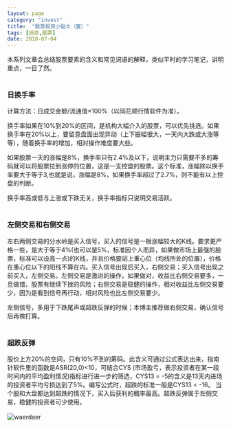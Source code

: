 ```yaml
---
layout: page
category: "invest"
title:  "股票投资小贴士（壹）"
tags: [投资,股票]
date: 2018-07-04
---
```


本系列文章会总结股票要素的含义和常见词语的解释，类似平时的学习笔记，讲明重点，一目了然。<!-- more -->
<br/>
<br/>
### 日换手率 ###

计算方法：日成交金额/流通值×100%（以同花顺行情软件为准）。

换手率如果在10%到20%的区间，是机构大幅介入的股票，可以优先挑选。如果换手率在20%以上，要留意盘面出现异动（上下振幅很大，一天内大跌或大涨等等），随着换手率的增加，相对操作难度要大些。

如果股票一天的涨幅是8%，换手率只有2.4%及以下，说明主力只需要不多的筹码就可以将股票拉到涨停的位置，这是一支控盘的股票。这个标准，涨幅除以换手率要大于等于3,也就是说，涨幅是8%，如果换手率超过了2.7%，则不能有以上控盘的判断。

换手率高或低与上涨或下跌无关，换手率指标只说明交易活跃。
<br/>
<br/>
### 左侧交易和右侧交易 ###

左右两侧交易的分水岭是买入信号，买入的信号是一根涨幅较大的K线。要求更严格一些，是大于等于4%(也可以是5%，标准因个人而异，如果做市场上最强的股票，标准可以设高一点)的K线，并且价格要站上重心位（均线所处的位置），价格在重心位以下的阳线不算在内。买入信号出现后买入，右侧交易；买入信号出现之前买入，左侧交易。左侧交易是激进的操作，如果做对，收益比右侧交易要多，一旦做错，股票有继续下挫的风险；右侧交易是稳健的操作，相对收益比左侧交易要少，因为是看到信号再行动，相对风险也比左侧交易要少。

左侧信号，多用于下跌尾声或超跌反弹的时候；本博主推荐做右侧交易，确认信号后再做打算。
<br/>
<br/>
### 超跌反弹 ###

股价上方20%的空间，只有10%不到的筹码。此含义可通过公式表达出来，指南针软件里的函数是ASR(20,0)<10，可结合CYS (市场盈亏，表示投资者在某一段时间内的平均盈利情况)指标进行进一步的筛选，CYS13 = -5的含义是13天内进场的投资者平均亏损达到了5%。编写公式时，超跌的标准一般是CYS13 < -16。
当个股和大盘都达到超跌的情况下，买入后获利的概率最高。超跌反弹属于左侧交易，稳健的投资者可少使用。
<br/>
<br/>
![waerdaer](http://oo55v79zw.bkt.clouddn.com/waerdaer.jpg-640480)